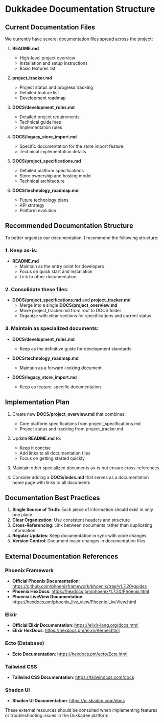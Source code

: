 # Dukkadee Documentation Structure

## Current Documentation Files

We currently have several documentation files spread across the project:

1. **README.md** 
   - High-level project overview
   - Installation and setup instructions
   - Basic features list
   
2. **project_tracker.md** 
   - Project status and progress tracking
   - Detailed feature list
   - Development roadmap
   
3. **DOCS/development_rules.md**
   - Detailed project requirements
   - Technical guidelines
   - Implementation rules
   
4. **DOCS/legacy_store_import.md**
   - Specific documentation for the store import feature
   - Technical implementation details
   
5. **DOCS/project_specifications.md**
   - Detailed platform specifications
   - Store ownership and hosting model
   - Technical architecture
   
6. **DOCS/technology_roadmap.md**
   - Future technology plans
   - API strategy
   - Platform evolution

## Recommended Documentation Structure

To better organize our documentation, I recommend the following structure:

### 1. Keep as-is:

- **README.md** 
  - Maintain as the entry point for developers
  - Focus on quick start and installation
  - Link to other documentation

### 2. Consolidate these files:

- **DOCS/project_specifications.md** and **project_tracker.md**
  - Merge into a single **DOCS/project_overview.md**
  - Move project_tracker.md from root to DOCS folder
  - Organize with clear sections for specifications and current status

### 3. Maintain as specialized documents:

- **DOCS/development_rules.md**
  - Keep as the definitive guide for development standards
  
- **DOCS/technology_roadmap.md**
  - Maintain as a forward-looking document
  
- **DOCS/legacy_store_import.md**
  - Keep as feature-specific documentation

## Implementation Plan

1. Create new **DOCS/project_overview.md** that combines:
   - Core platform specifications from project_specifications.md
   - Project status and tracking from project_tracker.md
   
2. Update **README.md** to:
   - Keep it concise
   - Add links to all documentation files
   - Focus on getting started quickly

3. Maintain other specialized documents as-is but ensure cross-references

4. Consider adding a **DOCS/index.md** that serves as a documentation home page with links to all documents

## Documentation Best Practices

1. **Single Source of Truth**: Each piece of information should exist in only one place
2. **Clear Organization**: Use consistent headers and structure
3. **Cross-Referencing**: Link between documents rather than duplicating information
4. **Regular Updates**: Keep documentation in sync with code changes
5. **Version Control**: Document major changes in documentation files

## External Documentation References

### Phoenix Framework
- **Official Phoenix Documentation**: https://github.com/phoenixframework/phoenix/tree/v1.7.20/guides
- **Phoenix HexDocs**: https://hexdocs.pm/phoenix/1.7.20/Phoenix.html
- **Phoenix LiveView Documentation**: https://hexdocs.pm/phoenix_live_view/Phoenix.LiveView.html

### Elixir
- **Official Elixir Documentation**: https://elixir-lang.org/docs.html
- **Elixir HexDocs**: https://hexdocs.pm/elixir/Kernel.html

### Ecto (Database)
- **Ecto Documentation**: https://hexdocs.pm/ecto/Ecto.html

### Tailwind CSS
- **Tailwind CSS Documentation**: https://tailwindcss.com/docs

### Shadcn UI
- **Shadcn UI Documentation**: https://ui.shadcn.com/docs

These external resources should be consulted when implementing features or troubleshooting issues in the Dukkadee platform.

